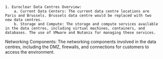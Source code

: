 
	1. Euroclear Data Centres Overview: 
		a. Current Data Centers: The current data centre locations are Paris and Brussels. Brussels data centre would be replaced with two new data centres.
		b. Storage and Compute: The storage and compute services available in the data centres, including virtual machines, containers, and databases. The use of VMware and Nutanix for managing these services.
Networking Components: The networking components involved in the data centres, including the DMZ, firewalls, and connections for customers to access the environment.
